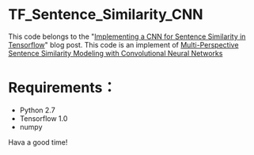 # TF_Sentence_Similarity_CNN
This code belongs to the "[Implementing a CNN for Sentence Similarity in Tensorflow](http://blog.csdn.net/irving_zhang/article/details/70036708)" blog post.
This code is an implement of [Multi-Perspective Sentence Similarity Modeling with Convolutional Neural Networks](https://pdfs.semanticscholar.org/0f69/24633c56832b91836b69aedfd024681e427c.pdf)
# Requirements：
 - Python 2.7
 - Tensorflow 1.0
 - numpy
 
 Hava a good time!
